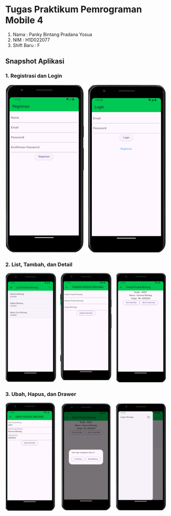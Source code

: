 # Tugas Praktikum Pemrograman Mobile 4

1. Nama : Panky Bintang Pradana Yosua
2. NIM : H1D022077
3. Shift Baru : F

## Snapshot Aplikasi

### 1. Registrasi dan Login

![Registrasi dan Login](./snapshot_aplikasi/p4/registrasi_login.png)

### 2. List, Tambah, dan Detail

![List, Tambah, dan Detail](./snapshot_aplikasi/p4/list_tambah_detail.png)

### 3. Ubah, Hapus, dan Drawer

![Ubah, Hapus, dan Drawer](./snapshot_aplikasi/p4/ubah_hapus_drawer.png)
